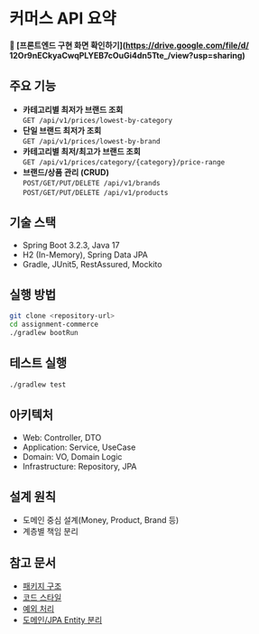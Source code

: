 # 커머스 API 요약

**🔗 [프론트엔드 구현 화면 확인하기](https://drive.google.com/file/d/
12Or9nECkyaCwqPLYEB7cOuGi4dn5Tte_/view?usp=sharing)**

## 주요 기능
- **카테고리별 최저가 브랜드 조회**  
  `GET /api/v1/prices/lowest-by-category`
- **단일 브랜드 최저가 조회**  
  `GET /api/v1/prices/lowest-by-brand`
- **카테고리별 최저/최고가 브랜드 조회**  
  `GET /api/v1/prices/category/{category}/price-range`
- **브랜드/상품 관리 (CRUD)**  
  `POST/GET/PUT/DELETE /api/v1/brands`  
  `POST/GET/PUT/DELETE /api/v1/products`

## 기술 스택
- Spring Boot 3.2.3, Java 17
- H2 (In-Memory), Spring Data JPA
- Gradle, JUnit5, RestAssured, Mockito

## 실행 방법
```bash
git clone <repository-url>
cd assignment-commerce
./gradlew bootRun
```

## 테스트 실행
```bash
./gradlew test
```

## 아키텍처
- Web: Controller, DTO
- Application: Service, UseCase
- Domain: VO, Domain Logic
- Infrastructure: Repository, JPA

## 설계 원칙
- 도메인 중심 설계(Money, Product, Brand 등)
- 계층별 책임 분리

## 참고 문서
- [패키지 구조](README_PACKAGE_STRUCTURE.md)
- [코드 스타일](README_CODE_STYLE.md)
- [예외 처리](README_EXCEPTION_HANDLING.md)
- [도메인/JPA Entity 분리](README_DOMAIN_JPA_SEPARATION.md)
